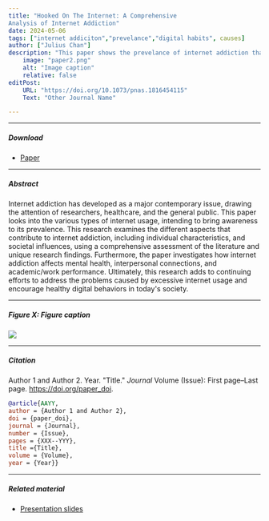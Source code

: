 ```yaml
---
title: "Hooked On The Internet: A Comprehensive 
Analysis of Internet Addiction" 
date: 2024-05-06
tags: ["internet addiciton","prevelance","digital habits", causes]
author: ["Julius Chan"]
description: "This paper shows the prevelance of internet addiction that is conducted through a comprehensive analysis of literature review and research." 
    image: "paper2.png"
    alt: "Image caption"
    relative: false
editPost:
    URL: "https://doi.org/10.1073/pnas.1816454115"
    Text: "Other Journal Name"

---
```


---

##### Download

+ [Paper](paper1.pdf)

---

##### Abstract

Internet addiction has developed 
as a major contemporary issue, drawing the 
attention of researchers, healthcare, and the 
general public. This paper looks into the various 
types of internet usage, intending to bring 
awareness to its prevalence. This 
research examines the different aspects that 
contribute to internet addiction, including 
individual characteristics, and societal 
influences, using a comprehensive assessment 
of the literature and unique research findings. 
Furthermore, the paper investigates how internet 
addiction affects mental health, interpersonal 
connections, and academic/work performance. 
Ultimately, this research adds to continuing 
efforts to address the problems caused by 
excessive internet usage and encourage healthy 
digital behaviors in today's society.


---

##### Figure X: Figure caption

![](paper2.png)

---

##### Citation

Author 1 and Author 2. Year. "Title." *Journal* Volume (Issue): First page–Last page. https://doi.org/paper_doi.

```BibTeX
@article{AAYY,
author = {Author 1 and Author 2},
doi = {paper_doi},
journal = {Journal},
number = {Issue},
pages = {XXX--YYY},
title ={Title},
volume = {Volume},
year = {Year}}
```

---

##### Related material

+ [Presentation slides](presentation2.pdf)

